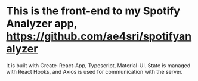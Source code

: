 # This is the front-end to my Spotify Analyzer app, https://github.com/ae4sri/spotifyanalyzer

It is built with Create-React-App, Typescript, Material-UI. State is managed with React Hooks, and Axios is used for communication with the server.
